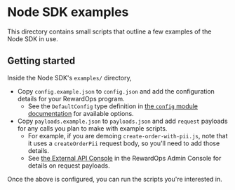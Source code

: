 # Node SDK examples

This directory contains small scripts that outline a few examples of the Node SDK in use.

## Getting started

Inside the Node SDK's `examples/` directory,

- Copy `config.example.json` to `config.json` and add the configuration details for your RewardOps program.
  - See the `DefaultConfig` type definition in [the `config` module documentation](https://rewardops.github.io/rewardops-sdk-node/module-config.html) for available options.
- Copy `payloads.example.json` to `payloads.json` and add `request` payloads for any calls you plan to make with example scripts.
  - For example, if you are demoing `create-order-with-pii.js`, note that it uses a `createOrderPii` request body, so you'll need to add those details.
  - See [the External API Console](https://api.rewardops.net/api_docs/console) in the RewardOps Admin Console for details on request payloads.

Once the above is configured, you can run the scripts you're interested in.
